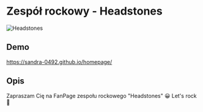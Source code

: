 # Zespół rockowy - Headstones 

![Headstones](https://headstonesband.com/wp-content/uploads/2022/10/Headstones-2022-by-Gord-Hawkins.jpg)

## Demo

https://sandra-0492.github.io/homepage/

## Opis

Zapraszam Cię na FanPage zespołu rockowego "Headstones" 😀 Let's rock 🤘

